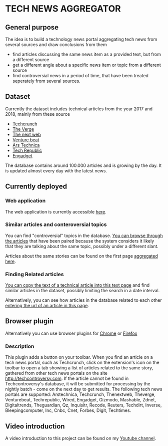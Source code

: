 # TECH NEWS AGGREGATOR


## General purpose

The idea is to build a technology news portal aggregating tech news from several sources and draw conclusions from them

* find articles discussing the same news item as a provided text, but from a different source
* get a different angle about a specific news item or topic from a different source
* find controversial news in a period of time, that have been treated seperately from several sources.

## Dataset


Currently the dataset includes technical articles from the year 2017 and 2018, mainly from these source

* [Techcrunch](http://www.techcrunch.com)
* [The Verge](http://www.theverge.com)
* [The next web](http://www.thenextweb.com)
* [Venture beat](http://www.venturebeat.com)
* [Ars Technica](http://www.arstechnica.com)
* [Tech Republic](http://www.techrepublic.com)
* [Engadget](http://www.engadget.com)

The database contains around 100.000 articles and is growing by the day. It is updated almost every day with the latest news.

## Currently deployed

### Web application

The web application is currently accessible [here](http://www.techcontroversy.com).

### Similar articles and conteroversial topics

You can find "controversial" topics in the database. [You can browse through the articles](http://www.techcontroversy.com/duplicates) that have been paired because the system considers it likely that they are talking about the same topic, possibly under a different slant.

Articles about the same stories can be found on the first page [aggregated here](http://www.techcontroversy.com/show_groups).

### Finding Related articles


[You can copy the text of a technical article into this text page](http://www.techcontroversy.com/search)  and find similar articles in the dataset, possibly limiting the search in a date interval.

Alternatively, you can see how articles in the database related to each other [entering the url of an article in this page](http://www.techcontroversy.com/search_url).

## Browser plugin

Alternatively you can use browser plugins for [Chrome](https://chrome.google.com/webstore/detail/tech-controversy-companio/mpiecgnniielnaiapcopieglhiemadhg) or [Firefox](https://addons.mozilla.org/en-US/firefox/addon/tech-controversy-companion/)

### Description

This plugin adds a button on your toolbar. When you find an article on a tech news portal, such as Techcrunch, click on the extension's icon on the toolbar to open a tab showing a list of articles related to the same story, gathered from other tech news portals on the site http://techcontroversy.com. 
If the article cannot be found in Techcontroversy's database, it will be submitted for processing by the nightly batch - come on the next day to get results.
The following tech news portals are supported:
Arstechnica, Techcrunch, Thenextweb, Theverge, Venturebeat, Techrepublic, Wired, Engadget, Gizmodo, Mashable, Zdnet, Digitaltrends, Theguardian,
Qz, Inquisitr, Recode, Reuters, Techdirt, Inverse, Bleepingcomputer, Inc, Cnbc, Cnet, Forbes, Digit, Techtimes.

## Video introduction

A video introduction to this project can be found on my [Youtube channel](https://www.youtube.com/channel/UCHf5Uk_0nawvJDx3oA7WziA/).
